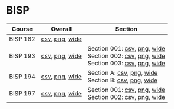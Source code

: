 # BISP

| Course | Overall | Section |
| ------ | ------- | ------- |
| BISP 182 | [csv](https://github.com/UCSD-Historical-Enrollment-Data/2023Fall/blob/main/overall/BISP%20182.csv), [png](https://raw.githubusercontent.com/UCSD-Historical-Enrollment-Data/2023Fall/main/plot_overall/BISP%20182.png), [wide](https://raw.githubusercontent.com/UCSD-Historical-Enrollment-Data/2023Fall/main/plot_overall_wide/BISP%20182.png) |  |
| BISP 193 | [csv](https://github.com/UCSD-Historical-Enrollment-Data/2023Fall/blob/main/overall/BISP%20193.csv), [png](https://raw.githubusercontent.com/UCSD-Historical-Enrollment-Data/2023Fall/main/plot_overall/BISP%20193.png), [wide](https://raw.githubusercontent.com/UCSD-Historical-Enrollment-Data/2023Fall/main/plot_overall_wide/BISP%20193.png) | Section 001: [csv](https://github.com/UCSD-Historical-Enrollment-Data/2023Fall/blob/main/section/BISP%20193_001.csv), [png](https://raw.githubusercontent.com/UCSD-Historical-Enrollment-Data/2023Fall/main/plot_section/BISP%20193_001.png), [wide](https://raw.githubusercontent.com/UCSD-Historical-Enrollment-Data/2023Fall/main/plot_section_wide/BISP%20193_001.png)<br>Section 002: [csv](https://github.com/UCSD-Historical-Enrollment-Data/2023Fall/blob/main/section/BISP%20193_002.csv), [png](https://raw.githubusercontent.com/UCSD-Historical-Enrollment-Data/2023Fall/main/plot_section/BISP%20193_002.png), [wide](https://raw.githubusercontent.com/UCSD-Historical-Enrollment-Data/2023Fall/main/plot_section_wide/BISP%20193_002.png)<br>Section 003: [csv](https://github.com/UCSD-Historical-Enrollment-Data/2023Fall/blob/main/section/BISP%20193_003.csv), [png](https://raw.githubusercontent.com/UCSD-Historical-Enrollment-Data/2023Fall/main/plot_section/BISP%20193_003.png), [wide](https://raw.githubusercontent.com/UCSD-Historical-Enrollment-Data/2023Fall/main/plot_section_wide/BISP%20193_003.png) |
| BISP 194 | [csv](https://github.com/UCSD-Historical-Enrollment-Data/2023Fall/blob/main/overall/BISP%20194.csv), [png](https://raw.githubusercontent.com/UCSD-Historical-Enrollment-Data/2023Fall/main/plot_overall/BISP%20194.png), [wide](https://raw.githubusercontent.com/UCSD-Historical-Enrollment-Data/2023Fall/main/plot_overall_wide/BISP%20194.png) | Section A: [csv](https://github.com/UCSD-Historical-Enrollment-Data/2023Fall/blob/main/section/BISP%20194_A.csv), [png](https://raw.githubusercontent.com/UCSD-Historical-Enrollment-Data/2023Fall/main/plot_section/BISP%20194_A.png), [wide](https://raw.githubusercontent.com/UCSD-Historical-Enrollment-Data/2023Fall/main/plot_section_wide/BISP%20194_A.png)<br>Section B: [csv](https://github.com/UCSD-Historical-Enrollment-Data/2023Fall/blob/main/section/BISP%20194_B.csv), [png](https://raw.githubusercontent.com/UCSD-Historical-Enrollment-Data/2023Fall/main/plot_section/BISP%20194_B.png), [wide](https://raw.githubusercontent.com/UCSD-Historical-Enrollment-Data/2023Fall/main/plot_section_wide/BISP%20194_B.png) |
| BISP 197 | [csv](https://github.com/UCSD-Historical-Enrollment-Data/2023Fall/blob/main/overall/BISP%20197.csv), [png](https://raw.githubusercontent.com/UCSD-Historical-Enrollment-Data/2023Fall/main/plot_overall/BISP%20197.png), [wide](https://raw.githubusercontent.com/UCSD-Historical-Enrollment-Data/2023Fall/main/plot_overall_wide/BISP%20197.png) | Section 001: [csv](https://github.com/UCSD-Historical-Enrollment-Data/2023Fall/blob/main/section/BISP%20197_001.csv), [png](https://raw.githubusercontent.com/UCSD-Historical-Enrollment-Data/2023Fall/main/plot_section/BISP%20197_001.png), [wide](https://raw.githubusercontent.com/UCSD-Historical-Enrollment-Data/2023Fall/main/plot_section_wide/BISP%20197_001.png)<br>Section 002: [csv](https://github.com/UCSD-Historical-Enrollment-Data/2023Fall/blob/main/section/BISP%20197_002.csv), [png](https://raw.githubusercontent.com/UCSD-Historical-Enrollment-Data/2023Fall/main/plot_section/BISP%20197_002.png), [wide](https://raw.githubusercontent.com/UCSD-Historical-Enrollment-Data/2023Fall/main/plot_section_wide/BISP%20197_002.png) |
